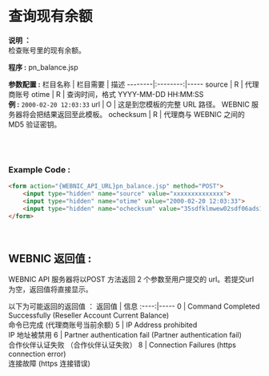 # 查询现有余额

**说明 ：** <br>
检查账号里的现有余额。

**程序 :** pn_balance.jsp

**参数配置 :**
栏目名称 | 栏目需要 | 描述
--------|:--------:|-----
source | R | 代理商账号
otime | R | 查询时间，格式 YYYY-MM-DD HH:MM:SS <br> **例 :** `2000-02-20 12:03:33`
url | O | 这是到您模板的完整 URL 路径。 WEBNIC 服务器将会把结果返回至此模板。
ochecksum | R | 代理商与 WEBNIC 之间的 MD5 验证密钥。

<br><br>

### Example Code :

```HTML
<form action="{WEBNIC_API_URL}pn_balance.jsp" method="POST"> 
    <input type="hidden" name="source" value="xxxxxxxxxxxxxx"> 
    <input type="hidden" name="otime" value="2000-02-20 12:03:33"> 
    <input type="hidden" name="ochecksum" value="35sdfklmwew02sdf06ads1asd3">
</form>
```

<br>

WEBNIC 返回值 :
-----
WEBNIC API 服务器将以POST 方法返回 2 个参数至用户提交的 url。若提交url为空，返回值将直接显示。

以下为可能返回的返回值 ：
返回值 | 信息
:----:|-----
0 | Command Completed Successfully (Reseller Account Current Balance) <br> 命令已完成 (代理商账号当前余额)
5 | IP Address prohibited <br> IP 地址被禁用
6 | Partner authentication fail (Partner authentication fail) <br> 合作伙伴认证失败 （合作伙伴认证失败）
8 | Connection Failures (https connection error) <br> 连接故障 (https 连接错误)
